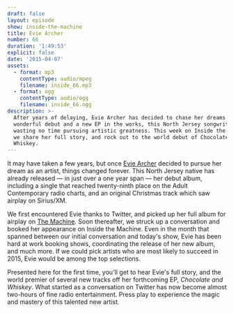 ```yaml
---
draft: false
layout: episode
show: inside-the-machine
title: Evie Archer
number: 66
duration: '1:49:53'
explicit: false
date: '2015-04-07'
assets:
  - format: mp3
    contentType: audio/mpeg
    filename: inside_66.mp3
  - format: ogg
    contentType: audio/ogg
    filename: inside_66.ogg
description: >-
  After years of delaying, Evie Archer has decided to chase her dreams. With a
  wonderful debut and a new EP in the works, this North Jersey songwriter is
  wasting no time pursuing artistic greatness. This week on Inside the Machine,
  we share her full story, and rock out to the world debut of Chocolate and
  Whiskey.
---
```

It may have taken a few years, but once [Evie Archer](http://eviearcher.com) decided to pursue her dream as an artist, things changed forever. This North Jersey native has already released &mdash; in just over a one year span &mdash; her debut album, including a single that reached twenty-ninth place on the Adult Contemporary radio charts, and an original Christmas track which saw airplay on Sirius/XM.

We first encountered Evie thanks to Twitter, and picked up her full album for airplay on [The Machine](http://machine.fm/live). Soon thereafter, we struck up a conversation and booked her appearance on Inside the Machine. Even in the month that spanned between our initial conversation and today's show, Evie has been hard at work booking shows, coordinating the release of her new album, and much more. If we could pick artists who are most likely to succeed in 2015, Evie would be among the top selections.

Presented here for the first time, you'll get to hear Evie's full story, and the world premier of several new tracks off her forthcoming EP, *Chocolate and Whiskey*. What started as a conversation on Twitter has now become almost two-hours of fine radio entertainment. Press play to experience the magic and mastery of this talented new artist.